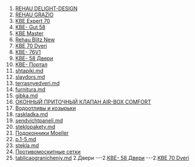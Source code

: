 1. [REHAU DELIGHT-DESIGN](Delight-Design.md)
1. [REHAU GRAZIO](GRAZIO.md)
1. [KBE Expert  70](kveekspert.md)
1. [KBE- Gut 58](kveGut58.md)
1. [KBE Master](kveMaster.md)
1. [Rehau Blitz New](BlitzNew.md)
1. [KBE 70 Dveri ](kve70dveri.md)
1. [KBE- 76V1](kve76V1.md)
1. [KBE- 58 Двери](kveGut58dveri.md)
1. [KBE- Портал](portal.md)
1. [shtapiki.md](shtapiki.md)
1. [slaydors.md](slaydors.md)
1. [terrasnyedveri.md](terrasnyedveri.md)
1. [furnitura.md](furnitura.md)
1. [gibka.md](gibka.md)
1. [ОКОННЫЙ ПРИТОЧНЫЙ КЛАПАН AIR-BOX COMFORT](klapany.md)
1. [Водоотливы и козырьки](otlivykozyrjki.md)
1. [raskladka.md](raskladka.md)
1. [sendvichtpaneli.md](sendvichtpaneli.md)
1. [steklopakety.md](steklopakety.md)
1. [Подоконники Moeller](podokonniki.md)
1. [p.1-5.md](p.1-5.md)
1. [stekla.md](stekla.md)
1. [Противомоскитные сетки](moskitnyesetki.md)
1. [tablicaogranicheniy.md](tablicaogranicheniy.md)
2.Двери
---2.[KBE- 58 Двери](kveGut58dveri.md)
---2.[KBE 70 Dveri ](kve70dveri.md)
